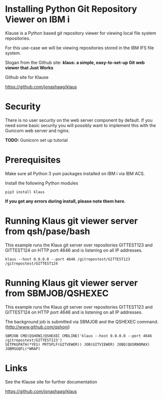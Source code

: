 # Installing Python Git Repository Viewer on IBM i 

Klause is a Python based git repository viewer for viewing local file system repositories. 

For this use-case we will be viewing repositories stored in the IBM IFS file system.

Slogan from the Github site: 
**klaus: a simple, easy-to-set-up Git web viewer that Just Works**

Github site for Klause

https://github.com/jonashaag/klaus

# Security
There is no user security on the web server component by default. If you need some basic security you will possibly want to implement this with the Gunicorn web server and nginx. 

**TODO:** Gunicorn set up tutorial

# Prerequisites
Make sure all Python 3 yum packages installed on IBM i via IBM ACS.

Install the following Python modules
```
pip3 install klaus
```
**If you get any errors during install, please note them here.**

# Running Klaus git viewer server from qsh/pase/bash

This example runs the Klaus git server over repositories GITTEST123 and GITTEST124 on HTTP port 4646 and is listening on all IP addresses.

```
klaus --host 0.0.0.0 --port 4646 /gitrepostest/GITTEST123 /gitrepostest/GITTEST124
```

# Running Klaus git viewer server from SBMJOB/QSHEXEC

This example runs the Klaus git server over repositories GITTEST123 and GITTEST124 on HTTP port 4646 and is listening on all IP addresses.

The background job is submitted via SBMJOB and the QSHEXEC command. (http://www.github.com/qshoni)

```
SBMJOB CMD(QSHONI/QSHEXEC CMDLINE('klaus --host 0.0.0.0 --port 4646 /gitrepostest/GITTEST123') 
SETPKGPATH(*YES) PRTSPLF(GITVEWER)) JOB(GITVIEWER) JOBQ(QUSRNOMAX) JOBMSGQFL(*WRAP)                                         
```

# Links
See the Klause site for further documentation

https://github.com/jonashaag/klaus
